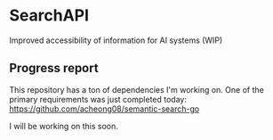 # SearchAPI
Improved accessibility of information for AI systems (WIP)

## Progress report

This repository has a ton of dependencies I'm working on. One of the primary requirements was just completed today: https://github.com/acheong08/semantic-search-go

I will be working on this soon.
